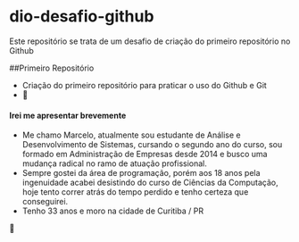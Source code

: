 # dio-desafio-github
Este repositório se trata de um desafio de criação do primeiro repositório no Github

##Primeiro Repositório

- Criação do primeiro repositório para praticar o uso do Github e Git
- 🤞

#### Irei me apresentar brevemente

- Me chamo Marcelo, atualmente sou estudante de Análise e Desenvolvimento de Sistemas, cursando o segundo ano do curso, sou formado em Administração de Empresas desde 2014 e busco uma mudança radical no ramo de atuação profissional.
- Sempre gostei da área de programação, porém aos 18 anos pela ingenuidade acabei desistindo do curso de Ciências da Computação, hoje tento correr atrás do tempo perdido e tenho certeza que conseguirei.
- Tenho 33 anos e moro na cidade de Curitiba / PR

👊
